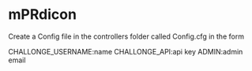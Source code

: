 # mPRdicon
Create a Config file in the controllers folder called Config.cfg in the form

CHALLONGE_USERNAME:name
CHALLONGE_API:api key
ADMIN:admin email

